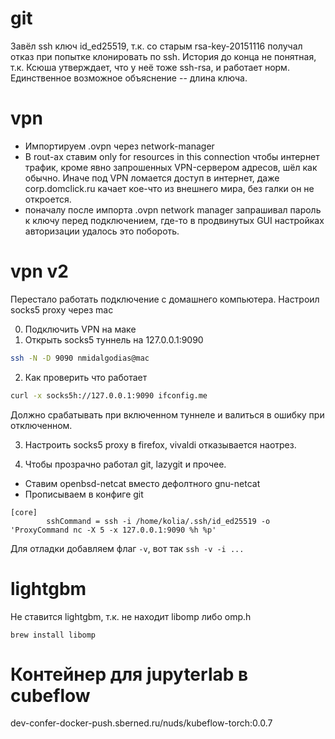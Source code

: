 # git

Завёл ssh ключ id_ed25519, т.к. со старым rsa-key-20151116 получал отказ при
попытке клонировать по ssh.
История до конца не понятная, т.к. Ксюша утверждает, что у неё тоже ssh-rsa,
и работает норм. Единственное возможное объяснение -- длина ключа.

# vpn

- Импортируем .ovpn через network-manager
- В rout-ах ставим only for resources in this connection
  чтобы интернет трафик, кроме явно запрошенных VPN-сервером адресов, шёл
  как обычно. Иначе под VPN ломается доступ в интернет, даже corp.domclick.ru
  качает кое-что из внешнего мира, без галки он не откроется.
- поначалу после импорта .ovpn network manager запрашивал пароль к ключу
  перед подключением, где-то в продвинутых GUI настройках авторизации удалось
  это побороть.

# vpn v2

Перестало работать подключение с домашнего компьютера. Настроил socks5 proxy
через mac


0. Подключить VPN на маке
1. Открыть socks5 туннель на 127.0.0.1:9090
```bash
ssh -N -D 9090 nmidalgodias@mac
```

2. Как проверить что работает

```bash
curl -x socks5h://127.0.0.1:9090 ifconfig.me
```

Должно срабатывать при включенном туннеле и валиться в ошибку при отключенном.

3. Настроить socks5 proxy в firefox, vivaldi отказывается наотрез.

4. Чтобы прозрачно работал git, lazygit и прочее.

- Ставим openbsd-netcat вместо дефолтного gnu-netcat
- Прописываем в конфиге git
```
[core]
        sshCommand = ssh -i /home/kolia/.ssh/id_ed25519 -o 'ProxyCommand nc -X 5 -x 127.0.0.1:9090 %h %p'
```
Для отладки добавляем флаг `-v`, вот так `ssh -v -i ...`

# lightgbm

Не ставится lightgbm, т.к. не находит libomp либо omp.h
```
brew install libomp
```

# Контейнер для jupyterlab в cubeflow
dev-confer-docker-push.sberned.ru/nuds/kubeflow-torch:0.0.7
